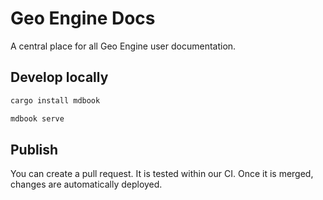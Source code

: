# Geo Engine Docs

A central place for all Geo Engine user documentation.

## Develop locally

```sh
cargo install mdbook

mdbook serve
```

## Publish

You can create a pull request.
It is tested within our CI.
Once it is merged, changes are automatically deployed.
